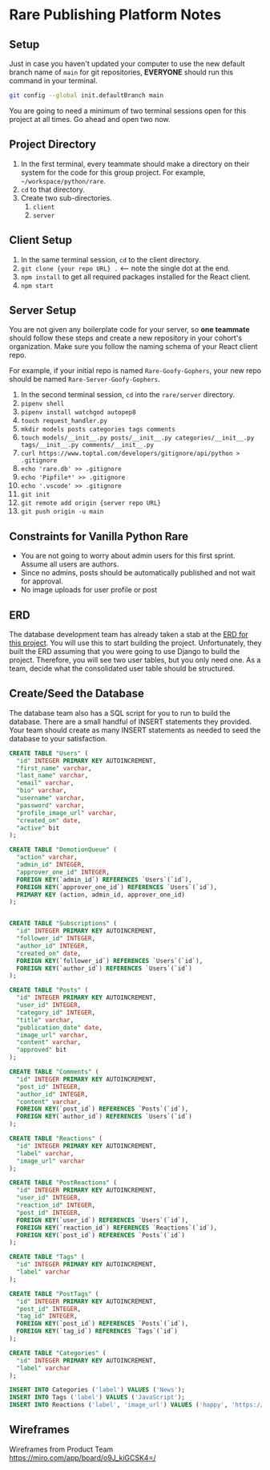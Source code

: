 # Rare Publishing Platform Notes

## Setup

Just in case you haven't updated your computer to use the new default branch name of `main` for git repositories, **EVERYONE** should run this command in your terminal.

```sh
git config --global init.defaultBranch main
```

You are going to need a minimum of two terminal sessions open for this project at all times. Go ahead and open two now.

## Project Directory

1. In the first terminal, every teammate should make a directory on their system for the code for this group project. For example, `~/workspace/python/rare`.
1. `cd` to that directory.
1. Create two sub-directories.
    1. `client`
    1. `server`

## Client Setup

1. In the same terminal session, `cd` to the client directory.
1. `git clone {your repo URL} .` <-- note the single dot at the end.
1. `npm install` to get all required packages installed for the React client.
1. `npm start`

## Server Setup

You are not given any boilerplate code for your server, so **one teammate** should follow these steps and create a new repository in your cohort's organization. Make sure you follow the naming schema of your React client repo.

For example, if your initial repo is named `Rare-Goofy-Gophers`, your new repo should be named `Rare-Server-Goofy-Gophers`.

1. In the second terminal session, `cd` into the `rare/server` directory.
1. `pipenv shell`
1. `pipenv install watchgod autopep8`
1. `touch request_handler.py`
1. `mkdir models posts categories tags comments`
1. `touch models/__init__.py posts/__init__.py categories/__init__.py tags/__init__.py comments/__init__.py`
1. `curl https://www.toptal.com/developers/gitignore/api/python > .gitignore`
1. `echo 'rare.db' >> .gitignore`
1. `echo 'Pipfile*' >> .gitignore`
1. `echo '.vscode' >> .gitignore`
1. `git init`
1. `git remote add origin {server repo URL}`
1. `git push origin -u main`


## Constraints for Vanilla Python Rare

* You are not going to worry about admin users for this first sprint. Assume all users are authors.
* Since no admins, posts should be automatically published and not wait for approval.
* No image uploads for user profile or post

## ERD

The database development team has already taken a stab at the [ERD for this project](https://dbdiagram.io/d/5f885a013a78976d7b77cb74). You will use this to start building the project. Unfortunately, they built the ERD assuming that you were going to use Django to build the project. Therefore, you will see two user tables, but you only need one. As a team, decide what the consolidated user table should be structured.

## Create/Seed the Database

The database team also has a SQL script for you to run to build the database. There are a small handful of INSERT statements they provided. Your team should create as many INSERT statements as needed to seed the database to your satisfaction.

```sql
CREATE TABLE "Users" (
  "id" INTEGER PRIMARY KEY AUTOINCREMENT,
  "first_name" varchar,
  "last_name" varchar,
  "email" varchar,
  "bio" varchar,
  "username" varchar,
  "password" varchar,
  "profile_image_url" varchar,
  "created_on" date,
  "active" bit
);

CREATE TABLE "DemotionQueue" (
  "action" varchar,
  "admin_id" INTEGER,
  "approver_one_id" INTEGER,
  FOREIGN KEY(`admin_id`) REFERENCES `Users`(`id`),
  FOREIGN KEY(`approver_one_id`) REFERENCES `Users`(`id`),
  PRIMARY KEY (action, admin_id, approver_one_id)
);


CREATE TABLE "Subscriptions" (
  "id" INTEGER PRIMARY KEY AUTOINCREMENT,
  "follower_id" INTEGER,
  "author_id" INTEGER,
  "created_on" date,
  FOREIGN KEY(`follower_id`) REFERENCES `Users`(`id`),
  FOREIGN KEY(`author_id`) REFERENCES `Users`(`id`)
);

CREATE TABLE "Posts" (
  "id" INTEGER PRIMARY KEY AUTOINCREMENT,
  "user_id" INTEGER,
  "category_id" INTEGER,
  "title" varchar,
  "publication_date" date,
  "image_url" varchar,
  "content" varchar,
  "approved" bit
);

CREATE TABLE "Comments" (
  "id" INTEGER PRIMARY KEY AUTOINCREMENT,
  "post_id" INTEGER,
  "author_id" INTEGER,
  "content" varchar,
  FOREIGN KEY(`post_id`) REFERENCES `Posts`(`id`),
  FOREIGN KEY(`author_id`) REFERENCES `Users`(`id`)
);

CREATE TABLE "Reactions" (
  "id" INTEGER PRIMARY KEY AUTOINCREMENT,
  "label" varchar,
  "image_url" varchar
);

CREATE TABLE "PostReactions" (
  "id" INTEGER PRIMARY KEY AUTOINCREMENT,
  "user_id" INTEGER,
  "reaction_id" INTEGER,
  "post_id" INTEGER,
  FOREIGN KEY(`user_id`) REFERENCES `Users`(`id`),
  FOREIGN KEY(`reaction_id`) REFERENCES `Reactions`(`id`),
  FOREIGN KEY(`post_id`) REFERENCES `Posts`(`id`)
);

CREATE TABLE "Tags" (
  "id" INTEGER PRIMARY KEY AUTOINCREMENT,
  "label" varchar
);

CREATE TABLE "PostTags" (
  "id" INTEGER PRIMARY KEY AUTOINCREMENT,
  "post_id" INTEGER,
  "tag_id" INTEGER,
  FOREIGN KEY(`post_id`) REFERENCES `Posts`(`id`),
  FOREIGN KEY(`tag_id`) REFERENCES `Tags`(`id`)
);

CREATE TABLE "Categories" (
  "id" INTEGER PRIMARY KEY AUTOINCREMENT,
  "label" varchar
);

INSERT INTO Categories ('label') VALUES ('News');
INSERT INTO Tags ('label') VALUES ('JavaScript');
INSERT INTO Reactions ('label', 'image_url') VALUES ('happy', 'https://pngtree.com/so/happy');
```
## Wireframes

Wireframes from Product Team
https://miro.com/app/board/o9J_kiGCSK4=/
<!--
## Wireframes

![](./images/wireframe-login.png)
![](./images/wireframe-register.png)
![](./images/wireframe-create-post.png)
![](./images/wireframe-edit-post.png)
![](./images/wireframe-all-posts.png)
![](./images/wireframe-post-view.png)
![](./images/wireframe-post-detail.png)
![](./images/wireframe-comments.png)
![](./images/wireframe-post-by-author.png)
![](./images/wireframe-profile.png)
![](./images/wireframe-category-manager.png)
![](./images/wireframe-tag-manager.png)
-->
